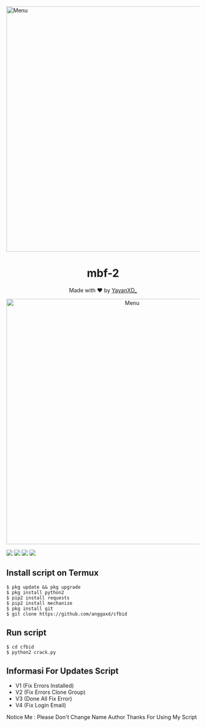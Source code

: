<img src="https://github.com/Yayan-XD/mbf-2/blob/main/Ngentod/wallpaperbetter_(1).jpg" width="640" title="Menu" alt="Menu">
</p>

<h1 align="center">
  mbf-2
</h1>
</div>
<p align="center">
  Made with ❤️ by <a href="https://github.com/anggaxd">YayanXD_</a>
</p>
<p align="center">
 <img src="https://raw.githubusercontent.com/anggaxd/cfbid/main/20201005_120110.jpg" width="640" title="Menu" alt="Menu">
</p>

   ![](https://img.shields.io/badge/Language-2-blue) ![](https://img.shields.io/badge/Python-2.7-green) ![](https://img.shields.io/badge/Size-174Kb-orange) ![](https://img.shields.io/badge/Relase-20-08-20-brightgreen)

## Install script on Termux
```
$ pkg update && pkg upgrade
$ pkg install python2
$ pip2 install requests
$ pip2 install mechanize
$ pkg install git
$ git clone https://github.com/anggaxd/cfbid
```

## Run script
```
$ cd cfbid
$ python2 crack.py
```

## Informasi For Updates Script
* V1 (Fix Errors Installed)
* V2 (Fix Errors Clone Group)
* V3 (Done All Fix Error)
* V4 (Fix Login Email)

Notice Me : Please Don't Change Name Author
Thanks For Using My Script
